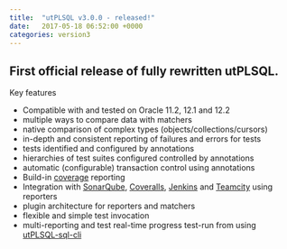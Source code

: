 ```yaml
---
title:  "utPLSQL v3.0.0 - released!"
date:   2017-05-18 06:52:00 +0000
categories: version3
---
```



First official release of fully rewritten utPLSQL.
------------------------------------
Key features

- Compatible with and tested on Oracle 11.2, 12.1 and 12.2
- multiple ways to compare data with matchers
- native comparison of complex types (objects/collections/cursors)
- in-depth and consistent reporting of failures and errors for tests
- tests identified and configured by annotations
- hierarchies of test suites configured controlled by annotations
- automatic (configurable) transaction control using annotations
- Build-in [coverage](https://utplsql.github.io/utPLSQL-coverage-html/) reporting
- Integration with [SonarQube](https://sonarqube.com/dashboard?id=utPLSQL%3AutPLSQL%3Adevelop), [Coveralls](https://coveralls.io/github/utPLSQL/utPLSQL), [Jenkins](https://jenkins.io/) and [Teamcity](https://www.jetbrains.com/teamcity) using reporters
- plugin architecture for reporters and matchers
- flexible and simple test invocation
- multi-reporting and test real-time progress test-run from using [utPLSQL-sql-cli](https://github.com/utPLSQL/utPLSQL-sql-cli/)
